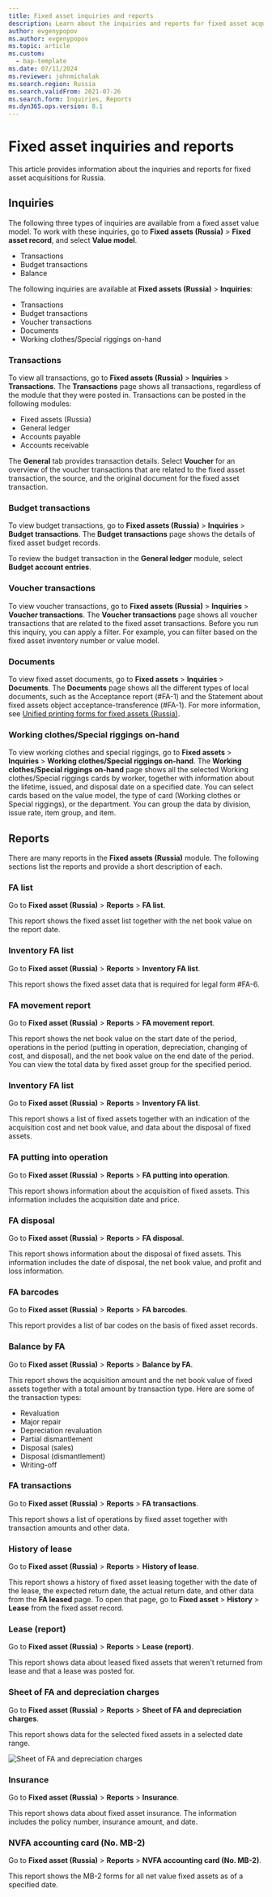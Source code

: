 ```yaml
---
title: Fixed asset inquiries and reports
description: Learn about the inquiries and reports for fixed asset acquisitions for Russia, including outlines on inquiries, types of transactions, and types of documents.
author: evgenypopov
ms.author: evgenypopov
ms.topic: article
ms.custom: 
  - bap-template
ms.date: 07/11/2024
ms.reviewer: johnmichalak
ms.search.region: Russia
ms.search.validFrom: 2021-07-26
ms.search.form: Inquiries, Reports
ms.dyn365.ops.version: 8.1
---
```


# Fixed asset inquiries and reports

This article provides information about the inquiries and reports for fixed asset acquisitions for Russia.

## Inquiries

The following three types of inquiries are available from a fixed asset value model. To work with these inquiries, go to **Fixed assets (Russia)** \> **Fixed asset record**, and select **Value model**.

- Transactions
- Budget transactions
- Balance

The following inquiries are available at **Fixed assets (Russia)** \> **Inquiries**:

- Transactions
- Budget transactions
- Voucher transactions
- Documents
- Working clothes/Special riggings on-hand

### Transactions

To view all transactions, go to **Fixed assets (Russia)** \> **Inquiries** \> **Transactions**. The **Transactions** page shows all transactions, regardless of the module that they were posted in. Transactions can be posted in the following modules:

- Fixed assets (Russia)
- General ledger
- Accounts payable
- Accounts receivable

The **General** tab provides transaction details. Select **Voucher** for an overview of the voucher transactions that are related to the fixed asset transaction, the source, and the original document for the fixed asset transaction.

### Budget transactions

To view budget transactions, go to **Fixed assets (Russia)** \> **Inquiries** \> **Budget transactions**. The **Budget transactions** page shows the details of fixed asset budget records.

To review the budget transaction in the **General ledger** module, select **Budget account entries**.

### Voucher transactions

To view voucher transactions, go to **Fixed assets (Russia)** \> **Inquiries** \> **Voucher transactions**. The **Voucher transactions** page shows all voucher transactions that are related to the fixed asset transactions. Before you run this inquiry, you can apply a filter. For example, you can filter based on the fixed asset inventory number or value model.

### Documents

To view fixed asset documents, go to **Fixed assets** \> **Inquiries** \> **Documents**. The **Documents** page shows all the different types of local documents, such as the Acceptance report (\#FA-1) and the Statement about fixed assets object acceptance-transference (\#FA-1). For more information, see [Unified printing forms for fixed assets (Russia)](printing-forms-fixed-assets.md).

### Working clothes/Special riggings on-hand

To view working clothes and special riggings, go to **Fixed assets** \> **Inquiries** \> **Working clothes/Special riggings on-hand**. The **Working clothes/Special riggings on-hand** page shows all the selected Working clothes/Special riggings cards by worker, together with information about the lifetime, issued, and disposal date on a specified date. You can select cards based on the value model, the type of card (Working clothes or Special riggings), or the department. You can group the data by division, issue rate, item group, and item.

## Reports

There are many reports in the **Fixed assets (Russia)** module. The following sections list the reports and provide a short description of each.

### FA list

Go to **Fixed asset (Russia)** \> **Reports** \> **FA list**.

This report shows the fixed asset list together with the net book value on the report date.

### Inventory FA list

Go to **Fixed asset (Russia)** \> **Reports** \> **Inventory FA list**.

This report shows the fixed asset data that is required for legal form \#FA-6.

### FA movement report

Go to **Fixed asset (Russia)** \> **Reports** \> **FA movement report**.

This report shows the net book value on the start date of the period, operations in the period (putting in operation, depreciation, changing of cost, and disposal), and the net book value on the end date of the period. You can view the total data by fixed asset group for the specified period.

### Inventory FA list

Go to **Fixed asset (Russia)** \> **Reports** \> **Inventory FA list**.

This report shows a list of fixed assets together with an indication of the acquisition cost and net book value, and data about the disposal of fixed assets.

### FA putting into operation

Go to **Fixed asset (Russia)** \> **Reports** \> **FA putting into operation**.

This report shows information about the acquisition of fixed assets. This information includes the acquisition date and price.

### FA disposal

Go to **Fixed asset (Russia)** \> **Reports** \> **FA disposal**.

This report shows information about the disposal of fixed assets. This information includes the date of disposal, the net book value, and profit and loss information.

### FA barcodes

Go to **Fixed asset (Russia)** \> **Reports** \> **FA barcodes**.

This report provides a list of bar codes on the basis of fixed asset records.

### Balance by FA

Go to **Fixed asset (Russia)** \> **Reports** \> **Balance by FA**.

This report shows the acquisition amount and the net book value of fixed assets together with a total amount by transaction type. Here are some of the transaction types:

- Revaluation
- Major repair
- Depreciation revaluation
- Partial dismantlement
- Disposal (sales)
- Disposal (dismantlement)
- Writing-off

### FA transactions

Go to **Fixed asset (Russia)** \> **Reports** \> **FA transactions**.

This report shows a list of operations by fixed asset together with transaction amounts and other data.

### History of lease

Go to **Fixed asset (Russia)** \> **Reports** \> **History of lease**.

This report shows a history of fixed asset leasing together with the date of the lease, the expected return date, the actual return date, and other data from the **FA leased** page. To open that page, go to **Fixed asset** \> **History** \> **Lease** from the fixed asset record.

### Lease (report)

Go to **Fixed asset (Russia)** \> **Reports** \> **Lease (report)**.

This report shows data about leased fixed assets that weren't returned from lease and that a lease was posted for.

### Sheet of FA and depreciation charges

Go to **Fixed asset (Russia)** \> **Reports** \> **Sheet of FA and depreciation charges**.

This report shows data for the selected fixed assets in a selected date range.

![Sheet of FA and depreciation charges](../media/RUS-sheet-of-FA-and-depreciation.png)

### Insurance

Go to **Fixed asset (Russia)** \> **Reports** \> **Insurance**.

This report shows data about fixed asset insurance. The information includes the policy number, insurance amount, and date.

### NVFA accounting card (No. MB-2)

Go to **Fixed asset (Russia)** \> **Reports** \> **NVFA accounting card (No. MB-2)**.

This report shows the MB-2 forms for all net value fixed assets as of a specified date.
